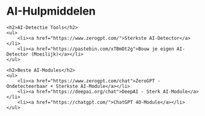 <html lang="nl">
<head>
    <meta charset="UTF-8">
    <meta name="viewport" content="width=device-width, initial-scale=1.0">
    <title>AI-Hulpmiddelen</title>
</head>
<body>
    <h1>AI-Hulpmiddelen</h1>
    
    <h2>AI-Detectie Tools</h2>
    <ul>
        <li><a href="https://www.zerogpt.com/">Sterkste AI-Detector</a></li>
        <li><a href="https://pastebin.com/xTBmDt2g">Bouw je eigen AI-Detector (Moeilijk)</a></li>
    </ul>
    
    <h2>Beste AI-Modules</h2>
    <ul>
        <li><a href="https://www.zerogpt.com/chat">ZeroGPT - Ondetecteerbaar + Sterkste AI-Module</a></li>
        <li><a href="https://deepai.org/chat">DeepAI - Sterk AI-Module</a></li>
        <li><a href="https://chatgpt.com/">ChatGPT 4O-Module</a></li>
    </ul>
</body>
</html>
